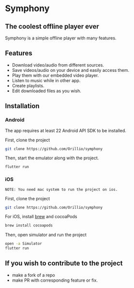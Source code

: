 # Symphony
## The coolest offline player ever


Symphony is a simple offline player with many features.

## Features

- Download video/audio from different sources.
- Save videos/audio on your device and easily access them.
- Play them with our embedded video player.
- Listen to music while in other app.
- Create playlists.
- Edit downloaded files as you wish.

## Installation
### Android
The app requires at least 22 Android API SDK to be installed. 

First, clone the project
```sh
git clone https://github.com/Orillio/symphony
```
Then, start the emulator along with the project.
```sh
flutter run
```
### iOS
`NOTE: You need mac system to run the project on ios.`

First, clone the project
```sh
git clone https://github.com/Orillio/symphony
```

For iOS, install [brew](https://brew.sh) and cocoaPods
```sh
brew install cocoapods
```
Then, open simulator and run the project
```sh
open -a Simulator
flutter run
```

## If you wish to contribute to the project
- make a fork of a repo 
- make PR with corresponding feature or fix.

